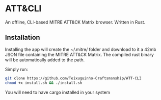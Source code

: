 # ATT&amp;CLI
An offline, CLI-based MITRE ATT&amp;CK Matrix browser. Written in Rust.

## Installation
Installing the app will create the ~/.mitre/ folder and download to it a 42mb JSON file containing the MITRE ATT&CK Matrix.
The compiled rust binary will be automatically added to the path.

Simply run:

``` bash
git clone https://github.com/Teixuguinho-Craftsmanship/ATT-CLI
chmod +x install.sh && ./install.sh
```

You will need to have cargo installed in your system
